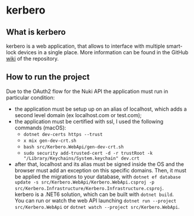 # kerbero
## What is kerbero
kerbero is a web application, that allows to interface with multiple smart-lock devices
in a single place.
More information can be found in the GitHub [wiki](https://github.com/Kuama-IT/kerbero/wiki) of the repository.

## How to run the project
Due to the OAuth2 flow for the Nuki API the application must run in particular condition:
- the application must be setup up on an alias of localhost, which adds a second level domain (ex localhost.com or test.com);
- the application must be certified with ssl, I used the following commands (macOS):
  -  `dotnet dev-certs https --trust`
  - `x mix gen-dev-crt.sh`
  - `bash src/Kerbero.WebApi/gen-dev-crt.sh`
  - `sudo security add-trusted-cert -d -r trustRoot -k "/Library/Keychains/System.keychain" dev.crt`
- after that, localhost and its alias must be signed inside the OS and the browser must add an exception on this specific domains.
Then, it must be applied the migrations to your database, with `dotnet ef database update -s src/Kerbero.WebApi/Kerbero.WebApi.csproj -p src/Kerbero.Infrastructure/Kerbero.Infrastructure.csproj`. \
kerbero is a .NET6 solution, which can be built with `dotnet build`. \
You can run or watch the web API launching `dotnet run --project src/Kerbero.WebApi` 
or `dotnet watch --project src/Kerbero.WebApi`.